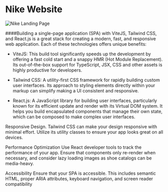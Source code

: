 # Nike Website

![Nike Landing Page](https://i.ibb.co/pxzMGb4/Thumbnail-2.png)

####Building a single-page application (SPA) with ViteJS, Tailwind CSS, and React.js is a great stack for creating a modern, fast, and responsive web application. Each of these technologies offers unique benefits:

- ViteJS: This build tool significantly speeds up the development by offering a fast cold start and a snappy HMR (Hot Module Replacement). Its out-of-the-box support for TypeScript, JSX, CSS and other assets is highly productive for developers.

- Tailwind CSS: A utility-first CSS framework for rapidly building custom user interfaces. Its approach to styling elements directly within your markup can simplify making a UI consistent and responsive.

- React.js: A JavaScript library for building user interfaces, particularly known for its efficient update and render with its Virtual DOM system. It helps you build encapsulated components that manage their own state, which can be composed to make complex user interfaces.


Responsive Design. Tailwind CSS can make your design responsive with minimal effort. Utilize its utility classes to ensure your app looks great on all devices.

Performance Optimization Use React developer tools to track the performance of your app. Ensure that components only re-render when necessary, and consider lazy loading images as shoe catalogs can be media-heavy.

Accessibility Ensure that your SPA is accessible. This includes semantic HTML, proper ARIA attributes, keyboard navigation, and screen reader compatibility
